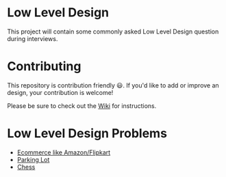 # Low Level Design
This project will contain some commonly asked Low Level Design question during interviews.

# Contributing

This repository is contribution friendly :smiley:. If you'd like to add or improve an design,
your contribution is welcome!

Please be sure to check out the [Wiki](https://github.com/ayushsinghal90/JavaLowLevelDesign/wiki) for instructions.

# Low Level Design Problems

- [Ecommerce like Amazon/Flipkart](src/main/java/org/lowLevelDesign/ecommerce)
- [Parking Lot](src/main/java/org/lowLevelDesign/parkingLot)
- [Chess](src/main/java/org/lowLevelDesign/chess)
